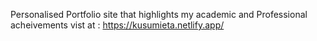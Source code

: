 Personalised Portfolio site that highlights my academic and Professional acheivements 
vist at : https://kusumieta.netlify.app/
